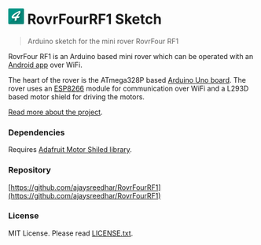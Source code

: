 # <img src="icon.png" width="32px"> RovrFourRF1 Sketch

> Arduino sketch for the mini rover RovrFour RF1

RovrFour RF1 is an Arduino based mini rover which can be operated with an [Android app](https://github.com/ajaysreedhar/RovrFourController "RovrFourController") over WiFi.

The heart of the rover is the ATmega328P based [Arduino Uno board](https://www.arduino.cc/en/Main/ArduinoBoardUno). 
The rover uses an [ESP8266](https://en.wikipedia.org/wiki/ESP8266) module for communication over WiFi and a L293D based motor shield for driving
the motors.

[Read more about the project](https://hackaday.io/project/13059-rovrfour-rf1).

### Dependencies
Requires [Adafruit Motor Shiled library](https://github.com/adafruit/Adafruit-Motor-Shield-library).

### Repository
[https://github.com/ajaysreedhar/RovrFourRF1](https://github.com/ajaysreedhar/RovrFourRF1)

### License
MIT License. Please read [LICENSE.txt](LICENSE.txt).
